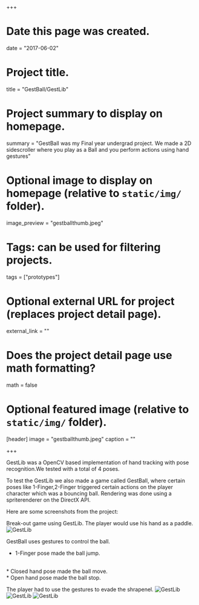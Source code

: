 +++
# Date this page was created.
date = "2017-06-02"

# Project title.
title = "GestBall/GestLib"

# Project summary to display on homepage.
summary = "GestBall was my Final year undergrad project. We made a 2D sidescroller where you play as a Ball and you perform actions using hand gestures"

# Optional image to display on homepage (relative to `static/img/` folder).
image_preview = "gestballthumb.jpeg"

# Tags: can be used for filtering projects.
tags = ["prototypes"]

# Optional external URL for project (replaces project detail page).
external_link = ""

# Does the project detail page use math formatting?
math = false

# Optional featured image (relative to `static/img/` folder).
[header]
image = "gestballthumb.jpeg"
caption = ""

+++

GestLib was a OpenCV based implementation of hand tracking with pose recognition.We tested with a total of 4 poses.

To test the GestLib we also made a game called GestBall, where certain poses like 1-Finger,2-Finger triggered certain actions on the player character which was a bouncing ball.
Rendering was done using a spriterenderer on the DirectX API.

Here are some screenshots from the project:

Break-out game using GestLib. The player would use his hand as a paddle.
![GestLib](/img/gestball1.jpg)

GestBall uses gestures to control the ball. 
<br>
* 1-Finger pose made the ball jump.
<br>
* Closed hand pose made the ball move.
<br>
* Open hand pose made the ball stop.

The player had to use the gestures to evade the shrapenel.
![GestLib](/img/GestBall2.png)
![GestLib](/img/GestBall3.png)
![GestLib](/img/GestBall4.png)
